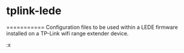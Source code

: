 # tplink-lede
===========
Configuration files to be used within a LEDE firmware installed on a TP-Link wifi range extender device.

:x
